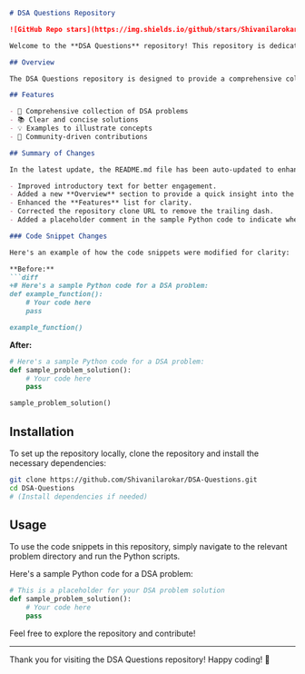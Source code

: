 ```markdown
# DSA Questions Repository

![GitHub Repo stars](https://img.shields.io/github/stars/Shivanilarokar/DSA-Questions-) ![GitHub forks](https://img.shields.io/github/forks/Shivanilarokar/DSA-Questions-) ![GitHub issues](https://img.shields.io/github/issues/Shivanilarokar/DSA-Questions-)

Welcome to the **DSA Questions** repository! This repository is dedicated to providing solutions and resources for various Data Structures and Algorithms (DSA) problems. This repository aims to help developers improve their problem-solving skills and understanding of DSA concepts.

## Overview

The DSA Questions repository is designed to provide a comprehensive collection of Data Structures and Algorithms problems along with their solutions. Each problem includes a solution, explanations, and examples to help you understand the concepts better.

## Features

- 🌟 Comprehensive collection of DSA problems
- 📚 Clear and concise solutions
- 💡 Examples to illustrate concepts
- 🤝 Community-driven contributions

## Summary of Changes

In the latest update, the README.md file has been auto-updated to enhance clarity and usability. Here are the key changes made:

- Improved introductory text for better engagement.
- Added a new **Overview** section to provide a quick insight into the repository.
- Enhanced the **Features** list for clarity.
- Corrected the repository clone URL to remove the trailing dash.
- Added a placeholder comment in the sample Python code to indicate where users should place their solutions.

### Code Snippet Changes

Here's an example of how the code snippets were modified for clarity:

**Before:**
```diff
+# Here's a sample Python code for a DSA problem:
def example_function():
    # Your code here
    pass

example_function()
```

**After:**
```python
# Here's a sample Python code for a DSA problem:
def sample_problem_solution():
    # Your code here
    pass

sample_problem_solution()
```

## Installation

To set up the repository locally, clone the repository and install the necessary dependencies:

```bash
git clone https://github.com/Shivanilarokar/DSA-Questions.git
cd DSA-Questions
# (Install dependencies if needed)
```

## Usage

To use the code snippets in this repository, simply navigate to the relevant problem directory and run the Python scripts. 

Here's a sample Python code for a DSA problem:

```python
# This is a placeholder for your DSA problem solution
def sample_problem_solution():
    # Your code here
    pass
```

Feel free to explore the repository and contribute!

---

Thank you for visiting the DSA Questions repository! Happy coding! 🚀
```